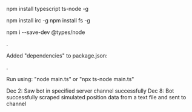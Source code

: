 npm install typescript ts-node -g

npm install irc -g
npm install fs -g

npm i --save-dev @types/node

.

Added "dependencies" to package.json:

.

Run using: "node main.ts" or "npx ts-node main.ts" 

Dec 2: Saw bot in specified server channel successfully
Dec 8: Bot successfully scraped simulated position data from a text file and sent to channel

